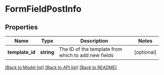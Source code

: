 # FormFieldPostInfo

## Properties
Name | Type | Description | Notes
------------ | ------------- | ------------- | -------------
**template_id** | **string** | The ID of the template from which to add new fields | [optional] 

[[Back to Model list]](../README.md#documentation-for-models) [[Back to API list]](../README.md#documentation-for-api-endpoints) [[Back to README]](../README.md)


